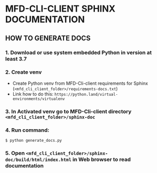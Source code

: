 # MFD-CLI-CLIENT SPHINX DOCUMENTATION

## HOW TO GENERATE DOCS
### 1. Download or use system embedded Python in version at least 3.7
### 2. Create venv
- Create Python venv from MFD-Cli-client requirements for Sphinx (`<mfd_cli_client_folder>/requirements-docs.txt`) 
- Link how to do this: `https://python.land/virtual-environments/virtualenv`
### 3. In Activated venv go to MFD-Cli-client directory `<mfd_cli_client_folder>/sphinx-doc`
### 4. Run command:
```shell
$ python generate_docs.py
```
### 5. Open `<mfd_cli_client_folder>/sphinx-doc/build/html/index.html` in Web browser to read documentation